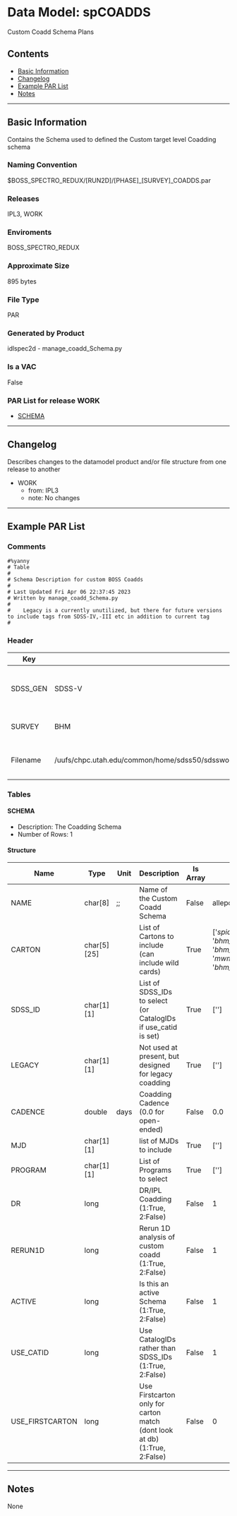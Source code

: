 # Data Model: spCOADDS


Custom Coadd Schema Plans


## Contents
- [Basic Information](#basic-information)
- [Changelog](#changelog)
- [Example PAR List](#example-par-list)
- [Notes](#notes)

---

## Basic Information
Contains the Schema used to defined the Custom target level Coadding schema

### Naming Convention
$BOSS_SPECTRO_REDUX/[RUN2D]/[PHASE]_[SURVEY]_COADDS.par

### Releases
IPL3, WORK

### Enviroments
BOSS_SPECTRO_REDUX

### Approximate Size
895 bytes

### File Type
PAR

### Generated by Product
idlspec2d - manage_coadd_Schema.py

### Is a VAC
False

### PAR List for release WORK
  - [SCHEMA](#SCHEMA)

---

## Changelog
Describes changes to the datamodel product and/or file structure from one release to another
 - WORK
   - from: IPL3
   - note: No changes

---
## Example PAR List
### Comments
```
#%yanny
# Table
#
# Schema Description for custom BOSS Coadds
#
# Last Updated Fri Apr 06 22:37:45 2023
# Written by manage_coadd_Schema.py
#
#    Legacy is a currently unutilized, but there for future versions to include tags from SDSS-IV,-III etc in addition to current tag
#
```

### Header

Key | Value | Comment | |
| --- | --- | --- | --- |
| SDSS_GEN | SDSS-V | The associated SDSS Generation (or phase) |
| SURVEY | BHM | The associated survey |
| Filename | /uufs/chpc.utah.edu/common/home/sdss50/sdsswork/bhm/boss/spectro/redux/v6_1_3/SDSSV_BHM_COADDS.par | the filename (and path) of this file |


### Tables


#### SCHEMA
- Description: The Coadding Schema
- Number of Rows: 1

#### Structure
Name | Type | Unit | Description | Is Array | Example |
| --- | --- | --- | --- | --- | --- |
 | NAME | char[8] | ;; | Name of the Custom Coadd Schema | False | allepoch |
 | CARTON | char[5][25] |  | List of Cartons to include (can include wild cards) | True | ['*spiders*', '*bhm_gua*', '*bhm_csc*', '*mwm_erosita*', '*bhm_colr_galaxies*'] |
 | SDSS_ID | char[1][1] |  | List of SDSS_IDs to select (or CatalogIDs if use_catid is set) | True | [''] |
 | LEGACY | char[1][1] |  | Not used at present, but designed for legacy coadding | True | [''] |
 | CADENCE | double | days | Coadding Cadence (0.0 for open-ended) | False | 0.0 |
 | MJD | char[1][1] |  | list of MJDs to include | True | [''] |
 | PROGRAM | char[1][1] |  | List of Programs to select | True | [''] |
 | DR | long |  | DR/IPL Coadding (1:True, 2:False) | False | 1 |
 | RERUN1D | long |  | Rerun 1D analysis of custom coadd  (1:True, 2:False) | False | 1 |
 | ACTIVE | long |  | Is this an active Schema (1:True, 2:False) | False | 1 |
 | USE_CATID | long |  | Use CatalogIDs rather than SDSS_IDs  (1:True, 2:False) | False | 1 |
 | USE_FIRSTCARTON | long |  | Use Firstcarton only for carton match (dont look at db)   (1:True, 2:False) | False | 0 |


---
## Notes
None